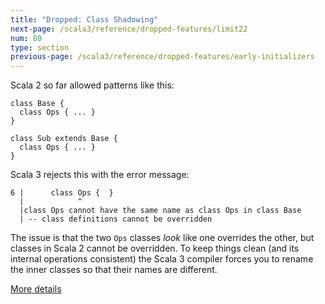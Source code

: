 ```yaml
---
title: "Dropped: Class Shadowing"
next-page: /scala3/reference/dropped-features/limit22
num: 80
type: section
previous-page: /scala3/reference/dropped-features/early-initializers
---
```


<!-- THIS FILE HAS BEEN GENERATED BY SCALADOC PREPROCESSOR.
    The whole process of generation the docs can be found under this README: https://github.com/lampepfl/dotty/blob/master/docs/README.md
    The source file can be found here https://github.com/lampepfl/dotty/edit/master/docs/docs/reference/dropped-features/class-shadowing.md
    NOTE THAT ANY CHANGES TO THIS FILE WILL BE OVERRIDEN BY PREPROCESSOR.
-->

Scala 2 so far allowed patterns like this:

<div class="snippet" scala-snippet ><div class="buttons"></div><pre><code class="language-scala"><span id="0" class="" >class Base {
</span><span id="1" class="" >  class Ops { ... }
</span><span id="2" class="" >}
</span><span id="3" class="" >
</span><span id="4" class="" >class Sub extends Base {
</span><span id="5" class="" >  class Ops { ... }
</span><span id="6" class="" >}
</span></code></pre></div>

Scala 3 rejects this with the error message:

<div class="snippet" scala-snippet ><div class="buttons"></div><pre><code class="language-scala"><span id="0" class="" >6 |      class Ops {  }
</span><span id="1" class="" >  |            ^
</span><span id="2" class="" >  |class Ops cannot have the same name as class Ops in class Base
</span><span id="3" class="" >  | -- class definitions cannot be overridden
</span></code></pre></div>

The issue is that the two `Ops` classes _look_ like one overrides the
other, but classes in Scala 2 cannot be overridden. To keep things clean
(and its internal operations consistent) the Scala 3 compiler forces you
to rename the inner classes so that their names are different.

[More details](./class-shadowing-spec.html)
